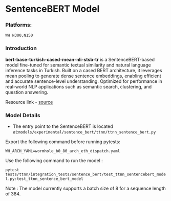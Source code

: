 # SentenceBERT Model

### Platforms:
    WH N300,N150

### Introduction

**bert-base-turkish-cased-mean-nli-stsb-tr** is a SentenceBERT-based model fine-tuned for semantic textual similarity and natural language inference tasks in Turkish. Built on a cased BERT architecture, it leverages mean pooling to generate dense sentence embeddings, enabling efficient and accurate sentence-level understanding. Optimized for performance in real-world NLP applications such as semantic search, clustering, and question answering.

Resource link - [source](https://huggingface.co/emrecan/bert-base-turkish-cased-mean-nli-stsb-tr)

### Model Details

- The entry point to the SentenceBERT is located at:`models/experimental/sentence_bert/ttnn/ttnn_sentence_bert.py`

Export the following command before running pytests:

`WH_ARCH_YAML=wormhole_b0_80_arch_eth_dispatch.yaml`

Use the following command to run the model :

`pytest tests/ttnn/integration_tests/sentence_bert/test_ttnn_sentencebert_model.py:test_ttnn_sentence_bert_model`

Note : The model currently supports a batch size of 8 for a sequence length of 384.
